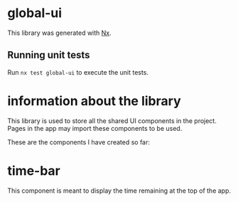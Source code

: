 # global-ui

This library was generated with [Nx](https://nx.dev).

## Running unit tests

Run `nx test global-ui` to execute the unit tests.

# information about the library

This library is used to store all the shared UI components in the project. 
Pages in the app may import these components to be used. 

These are the components I have created so far: 

# time-bar

This component is meant to display the time remaining at the top of the app. 



